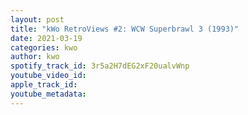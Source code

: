 ```yaml
---
layout: post
title: "kWo RetroViews #2: WCW Superbrawl 3 (1993)"
date: 2021-03-19
categories: kwo
author: kwo
spotify_track_id: 3r5a2H7dEG2xF20ualvWnp
youtube_video_id: 
apple_track_id: 
youtube_metadata: 
---
```

